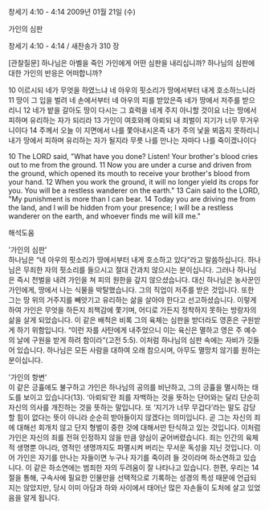 창세기 4:10 - 4:14 
2009년 01월 21일 (수)

가인의 심판



창세기 4:10 - 4:14 / 새찬송가 310 장


[관찰질문]
하나님은 아벨을 죽인 가인에게 어떤 심판을 내리십니까?
하나님의 심판에 대한 가인의 반응은 어떠합니까?

10 이르시되 네가 무엇을 하였느냐 네 아우의 핏소리가 땅에서부터 내게 호소하느니라 
11 땅이 그 입을 벌려 네 손에서부터 네 아우의 피를 받았은즉 네가 땅에서 저주를 받으리니 
12 네가 밭을 갈아도 땅이 다시는 그 효력을 네게 주지 아니할 것이요 너는 땅에서 피하며 유리하는 자가 되리라 
13 가인이 여호와께 아뢰되 내 죄벌이 지기가 너무 무거우니이다 
14 주께서 오늘 이 지면에서 나를 쫓아내시온즉 내가 주의 낯을 뵈옵지 못하리니 내가 땅에서 피하며 유리하는 자가 될지라 무릇 나를 만나는 자마다 나를 죽이겠나이다  

10 The LORD said, "What have you done? Listen! Your brother's blood cries out to me from the ground. 
11 Now you are under a curse and driven from the ground, which opened its mouth to receive your brother's blood from your hand. 
12 When you work the ground, it will no longer yield its crops for you. You will be a restless wanderer on the earth." 
13 Cain said to the LORD, "My punishment is more than I can bear. 
14 Today you are driving me from the land, and I will be hidden from your presence; I will be a restless wanderer on the earth, and whoever finds me will kill me."

해석도움





'가인의 심판'  
하나님은 “네 아우의 핏소리가 땅에서부터 내게 호소하고 있다”라고 말씀하십니다. 하나님은 무죄한 자의 핏소리를 들으시고 절대 간과치 않으시는 분이십니다. 그러나 하나님은 즉시 천벌을 내려 가인을 쳐 피의 원한을 갚지 않으셨습니다. 대신 하나님은 농사꾼인 가인에게, 땅에서 나는 식물을 박탈했습니다. 그의 직업이 저주를 받은 것입니다. 또한 그는 땅 위의 거주지를 빼앗기고 유리하는 삶을 살아야 한다고 선고하셨습니다. 이렇게 하여 가인은 무엇을 하든지 죄책감에 쫓기며, 어디로 가든지 정착하지 못하는 방랑자의 삶을 살게 되었습니다. 이 같은 배척은 비록 그의 육체는 심판을 받더라도 영혼은 구원받게 하기 위함입니다. “이런 자를 사탄에게 내주었으니 이는 육신은 멸하고 영은 주 예수의 날에 구원을 받게 하려 함이라”(고전 5:5). 이처럼 하나님의 심판 속에는 자비가 깃들어 있습니다. 하나님은 모든 사람을 대하여 오래 참으시며, 아무도 멸망치 않기를 원하는 분이십니다.       

'가인의 항변'  
이 같은 긍휼에도 불구하고 가인은 하나님의 공의를 비난하고, 그의 긍휼을 멸시하는 태도를 보이고 있습니다(13). ‘아뢰되’란 죄를 자백하는 것을 뜻하는 단어와는 달리 단순히 자신의 의사를 개진하는 것을 뜻하는 말입니다. 또 ‘지기가 너무 무겁다’라는 말도 감당할 힘이 없다는 뜻이 아니라 순순히 받아들이지 않겠다는 의미입니다. 곧 그는 자신의 죄에 대해선 회개치 않고 단지 형벌이 중한 것에 대해서만 탄식하고 있는 것입니다. 이처럼 가인은 자신의 죄를 전혀 인정하지 않을 만큼 양심이 굳어버렸습니다. 죄는 인간의 육체적 생명뿐 아니라, 영적인 생명까지도 파멸시켜 버리는 무서운 독성을 지닌 것입니다. 이어 가인은 자기를 만나는 자들이면 누구나 자기를 죽이려 들 것이라며 하소연하고 있습니다. 이 같은 하소연에는 범죄한 자의 두려움이 잘 나타나고 있습니다. 한편, 우리는 14절을 통해, 구속사에 필요한 인물만을 선택적으로 기록하는 성경의 특성 때문에 언급되지는 않았지만, 당시 이미 아담과 하와 사이에서 태어난 많은 자손들이 도처에 살고 있었음을 알게 됩니다.